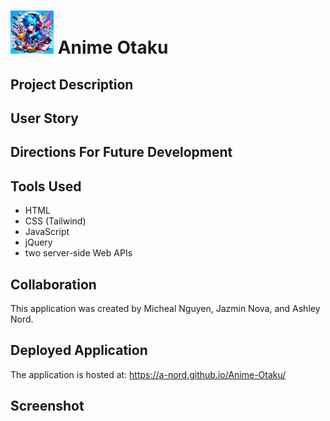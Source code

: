 # ![logo](./assets/images/smallAnime-Otaku.png) Anime Otaku 


## Project Description


## User Story

## Directions For Future Development


## Tools Used
* HTML
* CSS (Tailwind)
* JavaScript
* jQuery
* two server-side Web APIs

## Collaboration
This application was created by Micheal Nguyen, Jazmin Nova, and Ashley Nord.

## Deployed Application
The application is hosted at: https://a-nord.github.io/Anime-Otaku/

## Screenshot
<!-- ![screenshot](screenshot link) -->